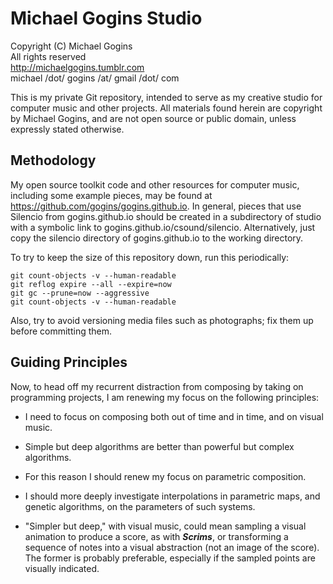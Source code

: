 # Michael Gogins Studio

Copyright (C) Michael Gogins<br>
All rights reserved<br>
http://michaelgogins.tumblr.com<br>
michael /dot/ gogins /at/ gmail /dot/ com

This is my private Git repository, intended to serve as my creative studio for computer music and other projects. All materials found herein are copyright by Michael Gogins, and are not open source or public domain, unless expressly stated otherwise.

## Methodology

My open source toolkit code and other resources for computer music, including some example pieces, may be found at https://github.com/gogins/gogins.github.io. In general, pieces that use Silencio from gogins.github.io should be created in a subdirectory of studio with a symbolic link to gogins.github.io/csound/silencio. Alternatively, just copy the silencio directory of gogins.github.io to the working directory.

To try to keep the size of this repository down, run this periodically:

```
git count-objects -v --human-readable
git reflog expire --all --expire=now
git gc --prune=now --aggressive
git count-objects -v --human-readable
```

Also, try to avoid versioning media files such as photographs; fix them up before committing them.

## Guiding Principles

Now, to head off my recurrent distraction from composing by taking on programming projects, I am renewing my focus on the following principles:

* I need to focus on composing both out of time and in time, and on visual music.

* Simple but deep algorithms are better than powerful but complex algorithms.

* For this reason I should renew my focus on parametric composition.

* I should more deeply investigate interpolations in parametric maps, and genetic algorithms, on the parameters of such systems.

* "Simpler but deep," with visual music, could mean sampling a visual animation to produce a score, as with _**Scrims**_, or transforming a sequence of notes into a visual abstraction (not an image of the score). The former is probably preferable, especially if the sampled points are visually indicated.


